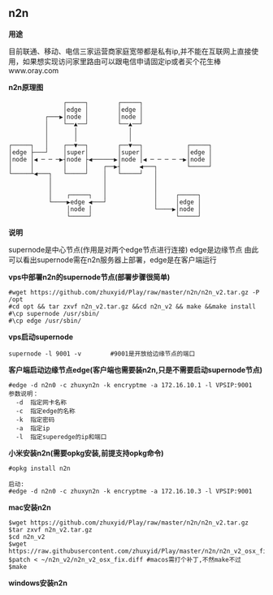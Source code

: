## n2n

**用途**

目前联通、移动、电信三家运营商家庭宽带都是私有ip,并不能在互联网上直接使用，如果想实现访问家里路由可以跟电信申请固定ip或者买个花生棒www.oray.com

**n2n原理图**
```
               ┌─────┐        ┌─────┐                   
               │edge │        │edge │                   
          ┌───▶│node │        │node │                   
          │    └──▲──┘        └──▲──┘                   
          │       │              │                      
          │       │              │                      
┌─────┐   │    ┌──▼──┐        ┌──▼──┐            ┌─────┐
│edge ├───┘    │super│        │super│            │edge │
│node │◀ ─ ─ ─▶┤node ├◀──────▶│node │◀ ─ ─ ─ ─ ─▶│node │
│     │        │     │    ┌──▶┤     ◀───┐        └─────┘
└─────┴◀───┐   └─────┘    │   └─────┘   │               
           │              │             │               
           │              │             │               
           │    ┌─────┐   │             │     ┌─────┐   
           └────▶edge ◀───┘             │     │edge │   
                │node │                 └────▶│node │   
                └─────┘                       └─────┘  

```


**说明**

supernode是中心节点(作用是对两个edge节点进行连接)
edge是边缘节点
由此可以看出supernode需在n2n服务器上部署，edge是在客户端运行

**vps中部署n2n的supernode节点(部署步骤很简单)**
```
#wget https://github.com/zhuxyid/Play/raw/master/n2n/n2n_v2.tar.gz -P /opt
#cd opt && tar zxvf n2n_v2.tar.gz &&cd n2n_v2 && make &&make install
#\cp supernode /usr/sbin/
#\cp edge /usr/sbin/
```

**vps启动supernode**

```
supernode -l 9001 -v        #9001是开放给边缘节点的端口
```

**客户端启动边缘节点edge(客户端也需要装n2n,只是不需要启动supernode节点)**

```
#edge -d n2n0 -c zhuxyn2n -k encryptme -a 172.16.10.1 -l VPSIP:9001
参数说明：
  -d  指定网卡名称
  -c  指定edge的名称
  -k  指定密码
  -a  指定ip
  -l  指定superedge的ip和端口
```


**小米安装n2n(需要opkg安装,前提支持opkg命令)**

```
#opkg install n2n

启动:
#edge -d n2n0 -c zhuxyn2n -k encryptme -a 172.16.10.3 -l VPSIP:9001
```

**mac安装n2n**

```
$wget https://github.com/zhuxyid/Play/raw/master/n2n/n2n_v2.tar.gz
$tar zxvf n2n_v2.tar.gz
$cd n2n_v2
$wget https://raw.githubusercontent.com/zhuxyid/Play/master/n2n/n2n_v2_osx_fix.diff
$patch < ~/n2n_v2/n2n_v2_osx_fix.diff #macos需打个补丁,不然make不过
$make
```

**windows安装n2n**
```

```
